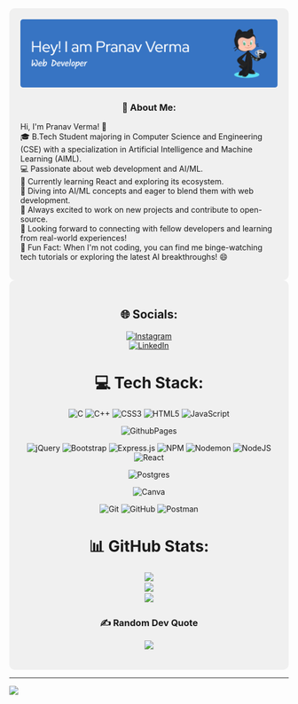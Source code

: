 <div style="background-color: #f0f0f0; padding: 20px; border-radius: 10px;">
<img src= "github-header-image.png" />
<div align="center">

### 💫 About Me:

</div>

Hi, I'm Pranav Verma! 👋  
🎓 B.Tech Student majoring in Computer Science and Engineering (CSE) with a specialization in Artificial Intelligence and Machine Learning (AIML).  
💻 Passionate about web development and AI/ML.  
🌱 Currently learning React and exploring its ecosystem.  
🤖 Diving into AI/ML concepts and eager to blend them with web development.  
🔧 Always excited to work on new projects and contribute to open-source.  
🚀 Looking forward to connecting with fellow developers and learning from real-world experiences!  
🌟 Fun Fact: When I'm not coding, you can find me binge-watching tech tutorials or exploring the latest AI breakthroughs! 😄
</div>

<div align="center" style="background-color: #f0f0f0; padding: 20px; border-radius: 10px;">

## 🌐 Socials:
[![Instagram](https://img.shields.io/badge/Instagram-%23E4405F.svg?logo=Instagram&logoColor=white)](https://instagram.com/pranav_____verma)  
[![LinkedIn](https://img.shields.io/badge/LinkedIn-%230077B5.svg?logo=linkedin&logoColor=white)](https://linkedin.com/in/pranav-verma12340987)

# 💻 Tech Stack:
![C](https://img.shields.io/badge/c-%2300599C.svg?style=plastic&logo=c&logoColor=white) 
![C++](https://img.shields.io/badge/c++-%2300599C.svg?style=plastic&logo=c%2B%2B&logoColor=white) 
![CSS3](https://img.shields.io/badge/css3-%231572B6.svg?style=plastic&logo=css3&logoColor=white) 
![HTML5](https://img.shields.io/badge/html5-%23E34F26.svg?style=plastic&logo=html5&logoColor=white) 
![JavaScript](https://img.shields.io/badge/javascript-%23323330.svg?style=plastic&logo=javascript&logoColor=%23F7DF1E) 

![GithubPages](https://img.shields.io/badge/github%20pages-121013?style=plastic&logo=github&logoColor=white) 

![jQuery](https://img.shields.io/badge/jquery-%230769AD.svg?style=plastic&logo=jquery&logoColor=white) 
![Bootstrap](https://img.shields.io/badge/bootstrap-%238511FA.svg?style=plastic&logo=bootstrap&logoColor=white) 
![Express.js](https://img.shields.io/badge/express.js-%23404d59.svg?style=plastic&logo=express&logoColor=%2361DAFB) 
![NPM](https://img.shields.io/badge/NPM-%23CB3837.svg?style=plastic&logo=npm&logoColor=white) 
![Nodemon](https://img.shields.io/badge/NODEMON-%23323330.svg?style=plastic&logo=nodemon&logoColor=%BBDEAD) 
![NodeJS](https://img.shields.io/badge/node.js-6DA55F?style=plastic&logo=node.js&logoColor=white) 
![React](https://img.shields.io/badge/react-%2320232a.svg?style=plastic&logo=react&logoColor=%2361DAFB) 

![Postgres](https://img.shields.io/badge/postgres-%23316192.svg?style=plastic&logo=postgresql&logoColor=white) 

![Canva](https://img.shields.io/badge/Canva-%2300C4CC.svg?style=plastic&logo=Canva&logoColor=white) 

![Git](https://img.shields.io/badge/git-%23F05033.svg?style=plastic&logo=git&logoColor=white) 
![GitHub](https://img.shields.io/badge/github-%23121011.svg?style=plastic&logo=github&logoColor=white) 
![Postman](https://img.shields.io/badge/Postman-FF6C37?style=plastic&logo=postman&logoColor=white)

# 📊 GitHub Stats:
![](https://github-readme-stats.vercel.app/api?username=pranav89624&theme=neon&hide_border=false&include_all_commits=true&count_private=false)<br/>
![](https://github-readme-streak-stats.herokuapp.com/?user=pranav89624&theme=neon&hide_border=false)<br/>
![](https://github-readme-stats.vercel.app/api/top-langs/?username=pranav89624&theme=neon&hide_border=false&include_all_commits=true&count_private=false&layout=compact)

### ✍️ Random Dev Quote

![](https://quotes-github-readme.vercel.app/api?type=horizontal&theme=radical)

</div>

---
[![](https://visitcount.itsvg.in/api?id=pranav89624&icon=0&color=0)](https://visitcount.itsvg.in)
